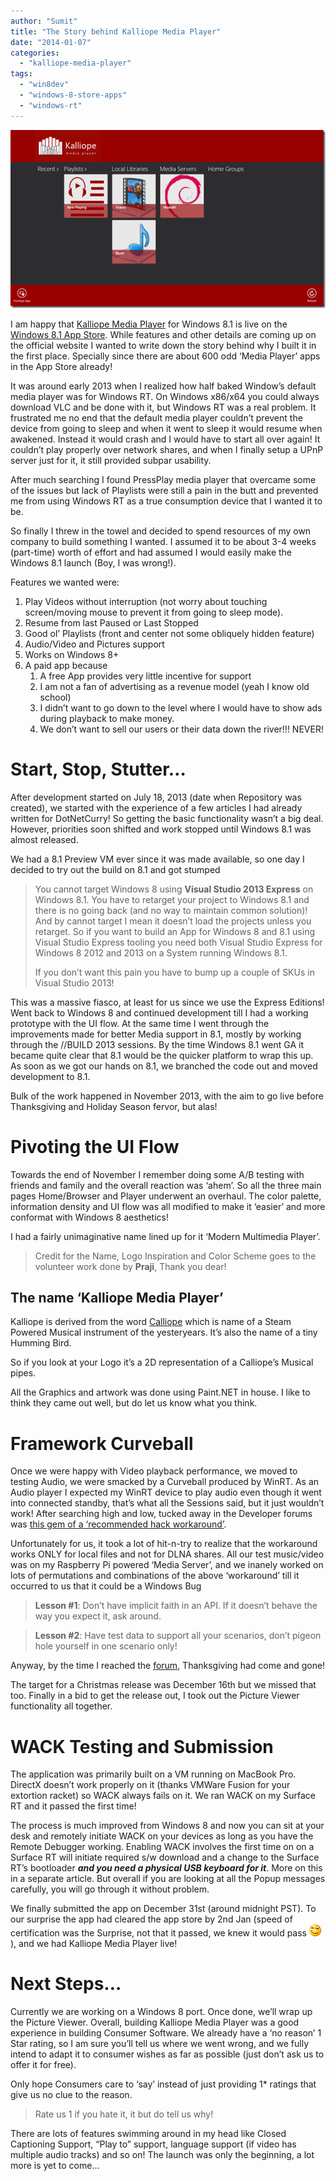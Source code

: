 ```yaml
---
author: "Sumit"
title: "The Story behind Kalliope Media Player"
date: "2014-01-07"
categories: 
  - "kalliope-media-player"
tags: 
  - "win8dev"
  - "windows-8-store-apps"
  - "windows-rt"
---
```


[![image](images/image_thumb.png "Kalliope-Media-Player-Home-Screen")](/images/blog/2014/01/images/image.png)

I am happy that [Kalliope Media Player](http://www.kalliopemedia.com/ "Offical web page - Kalliope Media Player") for Windows 8.1 is live on the [Windows 8.1 App Store](http://apps.microsoft.com/windows/app/kalliope-media-player/55bb7897-a784-4afd-ac0d-a4228dd38299 "Kalliope Media Player in the App Store"). While features and other details are coming up on the official website I wanted to write down the story behind why I built it in the first place. Specially since there are about 600 odd ‘Media Player’ apps in the App Store already!

It was around early 2013 when I realized how half baked Window’s default media player was for Windows RT. On Windows x86/x64 you could always download VLC and be done with it, but Windows RT was a real problem. It frustrated me no end that the default media player couldn’t prevent the device from going to sleep and when it went to sleep it would resume when awakened. Instead it would crash and I would have to start all over again! It couldn’t play properly over network shares, and when I finally setup a UPnP server just for it, it still provided subpar usability.

After much searching I found PressPlay media player that overcame some of the issues but lack of Playlists were still a pain in the butt and prevented me from using Windows RT as a true consumption device that I wanted it to be.

So finally I threw in the towel and decided to spend resources of my own company to build something I wanted. I assumed it to be about 3-4 weeks (part-time) worth of effort and had assumed I would easily make the Windows 8.1 launch (Boy, I was wrong!).

Features we wanted were:

1. Play Videos without interruption (not worry about touching screen/moving mouse to prevent it from going to sleep mode).
2. Resume from last Paused or Last Stopped
3. Good ol’ Playlists (front and center not some obliquely hidden feature)
4. Audio/Video and Pictures support
5. Works on Windows 8+
6. A paid app because
    1. A free App provides very little incentive for support
    2. I am not a fan of advertising as a revenue model (yeah I know old school)
    3. I didn’t want to go down to the level where I would have to show ads during playback to make money.
    4. We don’t want to sell our users or their data down the river!!! NEVER!

# Start, Stop, Stutter…

After development started on July 18, 2013 (date when Repository was created), we started with the experience of a few articles I had already written for DotNetCurry! So getting the basic functionality wasn’t a big deal. However, priorities soon shifted and work stopped until Windows 8.1 was almost released.

We had a 8.1 Preview VM ever since it was made available, so one day I decided to try out the build on 8.1 and got stumped

> You cannot target Windows 8 using **Visual Studio 2013 Express** on Windows 8.1. You have to retarget your project to Windows 8.1 and there is no going back (and no way to maintain common solution)! And by cannot target I mean it doesn’t load the projects unless you retarget. So if you want to build an App for Windows 8 and 8.1 using Visual Studio Express tooling you need both Visual Studio Express for Windows 8 2012 and 2013 on a System running Windows 8.1.
> 
> If you don’t want this pain you have to bump up a couple of SKUs in Visual Studio 2013!

This was a massive fiasco, at least for us since we use the Express Editions! Went back to Windows 8 and continued development till I had a working prototype with the UI flow. At the same time I went through the improvements made for better Media support in 8.1, mostly by working through the //BUILD 2013 sessions. By the time Windows 8.1 went GA it became quite clear that 8.1 would be the quicker platform to wrap this up. As soon as we got our hands on 8.1, we branched the code out and moved development to 8.1.

Bulk of the work happened in November 2013, with the aim to go live before Thanksgiving and Holiday Season fervor, but alas!

# Pivoting the UI Flow

Towards the end of November I remember doing some A/B testing with friends and family and the overall reaction was ‘ahem’. So all the three main pages Home/Browser and Player underwent an overhaul. The color palette, information density and UI flow was all modified to make it ‘easier’ and more conformat with Windows 8 aesthetics!

I had a fairly unimaginative name lined up for it ‘Modern Multimedia Player’.

> Credit for the Name, Logo Inspiration and Color Scheme goes to the volunteer work done by **Praji**, Thank you dear!

## The name ‘Kalliope Media Player’

Kalliope is derived from the word [Calliope](http://en.wikipedia.org/wiki/Calliope_%28music%29 "Calliope Music - Wikipedia") which is name of a Steam Powered Musical instrument of the yesteryears. It’s also the name of a tiny Humming Bird.

So if you look at your Logo it’s a 2D representation of a Calliope’s Musical pipes.

All the Graphics and artwork was done using Paint.NET in house. I like to think they came out well, but do let us know what you think.

# Framework Curveball

Once we were happy with Video playback performance, we moved to testing Audio, we were smacked by a Curveball produced by WinRT. As an Audio player I expected my WinRT device to play audio even though it went into connected standby, that’s what all the Sessions said, but it just wouldn’t work! After searching high and low, tucked away in the Developer forums was [this gem of a ‘recommended hack workaround’](http://social.msdn.microsoft.com/Forums/windowsapps/en-US/ae344adb-8314-4f0f-98c2-deb15dbed830/app-gets-suspended-while-playing-audio-in-background-when-in-connected-standby "Microsoft Windows 8 Developer Forum - Question").

Unfortunately for us, it took a lot of hit-n-try to realize that the workaround works ONLY for local files and not for DLNA shares. All our test music/video was on my Raspberry Pi powered ‘Media Server’, and we inanely worked on lots of permutations and combinations of the above ‘workaround’ till it occurred to us that it could be a Windows Bug

> **Lesson #1**: Don’t have implicit faith in an API. If it doesn’t behave the way you expect it, ask around.

> **Lesson #2**: Have test data to support all your scenarios, don’t pigeon hole yourself in one scenario only!

Anyway, by the time I reached the [forum](http://social.msdn.microsoft.com/Forums/windowsapps/en-US/81dd5410-107a-4f61-9f62-1d6de131f8a7/knownfoldersmediaserverdevices-not-available-in-connected-standby "Microsoft Windows 8 Developer Forum - MediaServerDevices not availabe in Connected Standby"), Thanksgiving had come and gone!

The target for a Christmas release was December 16th but we missed that too. Finally in a bid to get the release out, I took out the Picture Viewer functionality all together.

# WACK Testing and Submission

The application was primarily built on a VM running on MacBook Pro. DirectX doesn’t work properly on it (thanks VMWare Fusion for your extortion racket) so WACK always fails on it. We ran WACK on my Surface RT and it passed the first time!

The process is much improved from Windows 8 and now you can sit at your desk and remotely initiate WACK on your devices as long as you have the Remote Debugger working. Enabling WACK involves the first time on on a Surface RT will initiate required s/w download and a change to the Surface RT’s bootloader **_and you need a physical USB keyboard for it_**. More on this in a separate article. But overall if you are looking at all the Popup messages carefully, you will go through it without problem.

We finally submitted the app on December 31st (around midnight PST). To our surprise the app had cleared the app store by 2nd Jan (speed of certification was the Surprise, not that it passed, we knew it would pass ![Winking smile](images/wlemoticon-winkingsmile.png)), and we had Kalliope Media Player live!

# Next Steps…

Currently we are working on a Windows 8 port. Once done, we’ll wrap up the Picture Viewer. Overall, building Kalliope Media Player was a good experience in building Consumer Software. We already have a ‘no reason’ 1 Star rating, so I am sure you’ll tell us where we went wrong, and we fully intend to adapt it to consumer wishes as far as possible (just don’t ask us to offer it for free).

Only hope Consumers care to ‘say’ instead of just providing 1\* ratings that give us no clue to the reason.

> Rate us 1 if you hate it, it but do tell us why!

There are lots of features swimming around in my head like Closed Captioning Support, “Play to” support, language support (if video has multiple audio tracks) and so on! The launch was only the beginning, a lot more is yet to come…
